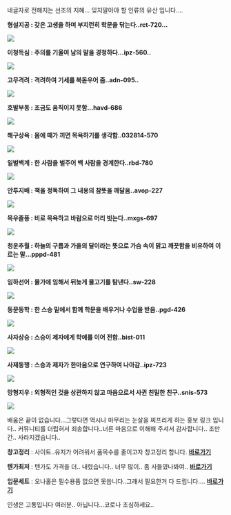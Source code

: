 네글자로 전해지는 선조의 지혜... 잊지말아야 할 인류의 유산 입니다....



**형설지공 : 갖은 고생을 하며 부지런히 학문을 닦는다..rct-720...**

![](https://github.com/jeongsamie/viral_image/blob/master/rct-720.gif)

**이청득심 : 주의를 기울여 남의 말을 경청하다...ipz-560..**

![](https://github.com/jeongsamie/viral_image/blob/master/ipz-560.gif)

**고무격려 : 격려하여 기세를 북돋우어 줌..adn-095..**

![](https://github.com/jeongsamie/viral_image/blob/master/adn-095.gif)

**호발부동 : 조금도 움직이지 못함...havd-686**

![](https://github.com/jeongsamie/viral_image/blob/master/havd-686.gif)

**해구상욕 : 몸에 때가 끼면 목욕하기를 생각함..032814-570**

![](https://github.com/jeongsamie/viral_image/blob/master/032814-570.gif)

**일벌백계 : 한 사람을 벌주어 백 사람을 경계한다..rbd-780**

![](https://github.com/jeongsamie/viral_image/blob/master/rbd-780.gif)

**안투지배 : 책을 정독하여 그 내용의 참뜻을 깨달음..avop-227**

![](https://github.com/jeongsamie/viral_image/blob/master/avop-227.gif)

**목우즐풍 : 비로 목욕하고 바람으로 머리 빗는다..mxgs-697**

![](https://github.com/jeongsamie/viral_image/blob/master/mxgs-697.gif)

**청운추월 : 하늘의 구름과 가을의 달이라는 뜻으로 가슴 속이 맑고 깨끗함을 비유하여 이르는 말...pppd-481**

![](https://github.com/jeongsamie/viral_image/blob/master/pppd-481.gif)

**임하선어 : 물가에 임해서 뒤늦게 물고기를 탐낸다..sw-228**

![](https://github.com/jeongsamie/viral_image/blob/master/sw-228.gif)

**동문동학 : 한 스승 밑에서 함께 학문을 배우거나 수업을 받음..pgd-426**

![](https://github.com/jeongsamie/viral_image/blob/master/pgd-426.gif)

**사자상승 : 스승이 제자에게 학예를 이어 전함..bist-011**

![](https://github.com/jeongsamie/viral_image/blob/master/bist-011.gif)

**사제동행 : 스승과 제자가 한마음으로 연구하여 나아감..ipz-723**

![](https://github.com/jeongsamie/viral_image/blob/master/ipz-723.gif)

**망형지우 : 외형적인 것을 상관하지 않고 마음으로서 사귄 친밀한 친구..snis-573**

![](https://github.com/jeongsamie/viral_image/blob/master/snis-573.gif)





배움은 끝이 없습니다...그렇다면 역시나 마무리는 눈살을 찌프리게 하는 홍보 링크 입니다.. 커뮤니티를 더럽혀서 죄송합니다..너른 마음으로 이해해 주셔서 감사합니다.. 조만간.. 사라지겠습니다..

**창고정리** :  사이트..유지가 어려워서 품목수를 줄이고자 창고정리 합니다.  [**바로가기**](https://msdepart.com/shop/event.php?ev_id=1566544508&bypass=on)

**텐가최저** : 텐가도 가격을 더.. 내렸습니다.. 너무 많이.. 좀 사들였나봐여.. [**바로가기**](https://msdepart.com/shop/event.php?ev_id=1581587840&bypass=on)

**입문세트** : 오나홀은 필수용품 없으면 못씁니다..그래서 필요한거 다 드립니다.... [**바로가기**](https://msdepart.com/shop/event.php?ev_id=1571971222&bypass=on)



인생은 고통입니다 여러분.. 아닙니다...코로나 조심하세요..
